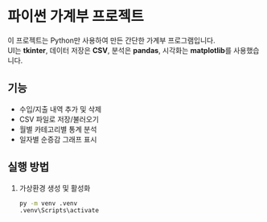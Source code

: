 # 파이썬 가계부 프로젝트

이 프로젝트는 Python만 사용하여 만든 간단한 가계부 프로그램입니다.  
UI는 **tkinter**, 데이터 저장은 **CSV**, 분석은 **pandas**, 시각화는 **matplotlib**를 사용했습니다.

## 기능
- 수입/지출 내역 추가 및 삭제
- CSV 파일로 저장/불러오기
- 월별 카테고리별 통계 분석
- 일자별 순증감 그래프 표시

## 실행 방법
1. 가상환경 생성 및 활성화
   ```bash
   py -m venv .venv
   .venv\Scripts\activate
